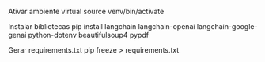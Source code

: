 Ativar ambiente virtual
source venv/bin/activate

Instalar bibliotecas
pip install langchain langchain-openai langchain-google-genai python-dotenv beautifulsoup4 pypdf

Gerar requirements.txt
pip freeze > requirements.txt

